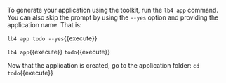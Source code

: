 To generate your application using the toolkit, run the `lb4 app` command. You can also skip the prompt by using the `--yes` option and providing the application name. That is:

`lb4 app todo --yes`{{execute}}

`lb4 app`{{execute}}
`todo`{{execute}}

Now that the application is created, go to the application folder:
`cd todo`{{execute}}